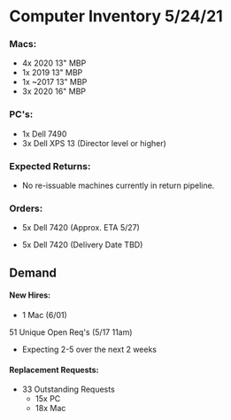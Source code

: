 # Computer Inventory 5/24/21

### Macs:
* 4x 2020 13" MBP
* 1x 2019 13" MBP
* 1x ~2017 13" MBP
* 3x 2020 16" MBP 


### PC's:
* 1x Dell 7490
* 3x Dell XPS 13 (Director level or higher)


### Expected Returns:
* No re-issuable machines currently in return pipeline.

### Orders:
* 5x Dell 7420 (Approx. ETA 5/27)


* 5x Dell 7420 (Delivery Date TBD)


## Demand

#### New Hires:
* 1 Mac (6/01)

51 Unique Open Req's (5/17 11am)
* Expecting 2-5 over the next 2 weeks

#### Replacement Requests:
* 33 Outstanding Requests
  * 15x PC
  * 18x Mac
